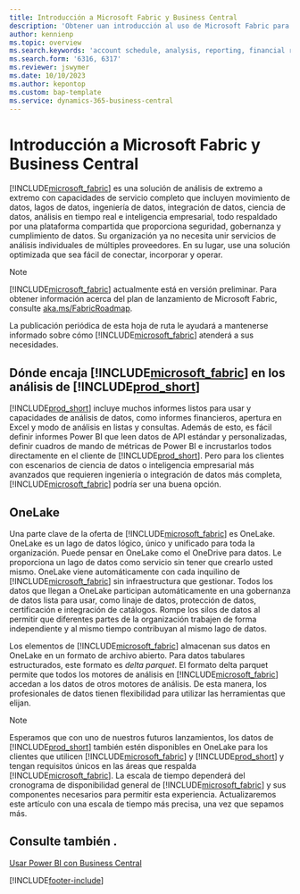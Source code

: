 ```yaml
---
title: Introducción a Microsoft Fabric y Business Central
description: 'Obtener uan introducción al uso de Microsoft Fabric para conseguir información, inteligencia empresarial y KPI desde los datos de Business Central.'
author: kennienp
ms.topic: overview
ms.search.keywords: 'account schedule, analysis, reporting, financial report, business intelligence, KPI'
ms.search.form: '6316, 6317'
ms.reviewer: jswymer
ms.date: 10/10/2023
ms.author: kepontop
ms.custom: bap-template
ms.service: dynamics-365-business-central
---
```

# <a name="introduction-to-microsoft-fabric-and-business-central"></a>Introducción a Microsoft Fabric y Business Central

[!INCLUDE[microsoft_fabric](includes/microsoft_fabric.md)] es una solución de análisis de extremo a extremo con capacidades de servicio completo que incluyen movimiento de datos, lagos de datos, ingeniería de datos, integración de datos, ciencia de datos, análisis en tiempo real e inteligencia empresarial, todo respaldado por una plataforma compartida que proporciona seguridad, gobernanza y cumplimiento de datos. Su organización ya no necesita unir servicios de análisis individuales de múltiples proveedores. En su lugar, use una solución optimizada que sea fácil de conectar, incorporar y operar.

> [!NOTE]
> [!INCLUDE[microsoft_fabric](includes/microsoft_fabric.md)] actualmente está en versión preliminar. Para obtener información acerca del plan de lanzamiento de Microsoft Fabric, consulte [aka.ms/FabricRoadmap](https://aka.ms/FabricRoadmap).
> 
> La publicación periódica de esta hoja de ruta le ayudará a mantenerse informado sobre cómo [!INCLUDE[microsoft_fabric](includes/microsoft_fabric.md)] atenderá a sus necesidades.

## <a name="where-does--fit-into-includeprod_short-analytics"></a>Dónde encaja [!INCLUDE[microsoft_fabric](includes/microsoft_fabric.md)] en los análisis de [!INCLUDE[prod_short](includes/prod_short.md)]

[!INCLUDE[prod_short](includes/prod_short.md)] incluye muchos informes listos para usar y capacidades de análisis de datos, como informes financieros, apertura en Excel y modo de análisis en listas y consultas. Además de esto, es fácil definir informes Power BI que leen datos de API estándar y personalizadas, definir cuadros de mando de métricas de Power BI e incrustarlos todos directamente en el cliente de [!INCLUDE[prod_short](includes/prod_short.md)]. Pero para los clientes con escenarios de ciencia de datos o inteligencia empresarial más avanzados que requieren ingeniería o integración de datos más completa, [!INCLUDE[microsoft_fabric](includes/microsoft_fabric.md)] podría ser una buena opción. 

## <a name="onelake"></a>OneLake

Una parte clave de la oferta de [!INCLUDE[microsoft_fabric](includes/microsoft_fabric.md)] es OneLake. OneLake es un lago de datos lógico, único y unificado para toda la organización. Puede pensar en OneLake como el OneDrive para datos. Le proporciona un lago de datos como servicio sin tener que crearlo usted mismo. OneLake viene automáticamente con cada inquilino de [!INCLUDE[microsoft_fabric](includes/microsoft_fabric.md)] sin infraestructura que gestionar. Todos los datos que llegan a OneLake participan automáticamente en una gobernanza de datos lista para usar, como linaje de datos, protección de datos, certificación e integración de catálogos. Rompe los silos de datos al permitir que diferentes partes de la organización trabajen de forma independiente y al mismo tiempo contribuyan al mismo lago de datos.

Los elementos de [!INCLUDE[microsoft_fabric](includes/microsoft_fabric.md)] almacenan sus datos en OneLake en un formato de archivo abierto. Para datos tabulares estructurados, este formato es *delta parquet*. El formato delta parquet permite que todos los motores de análisis en [!INCLUDE[microsoft_fabric](includes/microsoft_fabric.md)] accedan a los datos de otros motores de análisis. De esta manera, los profesionales de datos tienen flexibilidad para utilizar las herramientas que elijan.

> [!NOTE]
> Esperamos que con uno de nuestros futuros lanzamientos, los datos de [!INCLUDE[prod_short](includes/prod_short.md)] también estén disponibles en OneLake para los clientes que utilicen [!INCLUDE[microsoft_fabric](includes/microsoft_fabric.md)] y [!INCLUDE[prod_short](includes/prod_short.md)] y tengan requisitos únicos en las áreas que respalda [!INCLUDE[microsoft_fabric](includes/microsoft_fabric.md)]. La escala de tiempo dependerá del cronograma de disponibilidad general de [!INCLUDE[microsoft_fabric](includes/microsoft_fabric.md)] y sus componentes necesarios para permitir esta experiencia. Actualizaremos este artículo con una escala de tiempo más precisa, una vez que sepamos más.

## <a name="see-also"></a>Consulte también .
[Usar Power BI con Business Central](admin-powerbi.md)   

[!INCLUDE[footer-include](includes/footer-banner.md)]
